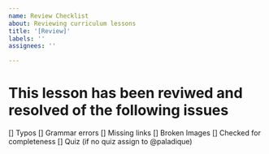 ```yaml
---
name: Review Checklist
about: Reviewing curriculum lessons
title: '[Review]' 
labels: ''
assignees: ''

---
```


# This lesson has been reviwed and resolved of the following issues
[] Typos
[] Grammar errors
[] Missing links
[] Broken Images
[] Checked for completeness
[] Quiz (if no quiz assign to @paladique)
